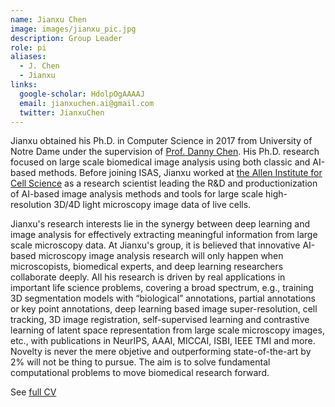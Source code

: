```yaml
---
name: Jianxu Chen
image: images/jianxu_pic.jpg
description: Group Leader
role: pi
aliases:
  - J. Chen
  - Jianxu
links:
  google-scholar: HdolpOgAAAAJ
  email: jianxuchen.ai@gmail.com
  twitter: JianxuChen
---
```



Jianxu obtained his Ph.D. in Computer Science in 2017 from University of Notre Dame under the supervision of [Prof. Danny Chen](https://www3.nd.edu/~dchen/). His Ph.D. research focused on large scale biomedical image analysis using both classic and AI-based methods. Before joining ISAS, Jianxu worked at [the Allen Institute for Cell Science](https://www.allencell.org/) as a research scientist leading the R&D and productionization of AI-based image analysis methods and tools for large scale high-resolution 3D/4D light microscopy image data of live cells. 

Jianxu's research interests lie in the synergy between deep learning and image analysis for effectively extracting meaningful information from large scale microscopy data. At Jianxu's group, it is believed that innovative AI-based microscopy image analysis research will only happen when microscopists, biomedical experts, and deep learning researchers collaborate deeply. All his research is driven by real applications in important life science problems, covering a broad spectrum, e.g., training 3D segmentation models with “biological” annotations, partial annotations or key point annotations, deep learning based image super-resolution, cell tracking, 3D image registration, self-supervised learning and contrastive learning of latent space representation from large scale microscopy images, etc., with publications in NeurIPS, AAAI, MICCAI, ISBI, IEEE TMI and more. Novelty is never the mere objetive and outperforming state-of-the-art by 2% will not be thing to pursue. The aim is to solve fundamental computational problems to move biomedical research forward.

See [full CV](../asset/CV_Jianxu.pdf)
